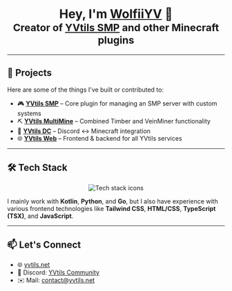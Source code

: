 <h1 align="center">
  Hey, I'm <a href="https://yvtils.net" target="_blank">WolfiiYV</a> 🐺<br>
  <sub>Creator of <a href="https://yvtils.net/yvtils/smp" target="_blank">YVtils SMP</a> and other Minecraft plugins</sub>
</h1>

---

## 🚧 Projects

Here are some of the things I've built or contributed to:

- 🎮 [**YVtils SMP**](https://yvtils.net/yvtils/smp) – Core plugin for managing an SMP server with custom systems
- ⛏️ [**YVtils MultiMine**](https://yvtils.net/yvtils/mm) – Combined Timber and VeinMiner functionality
- 🔗 [**YVtils DC**](https://yvtils.net/yvtils/dc) – Discord ↔ Minecraft integration
- 🌐 [**YVtils Web**](https://yvtils.net) – Frontend & backend for all YVtils services

---

## 🛠️ Tech Stack

<div align="center">
  <img src="https://skillicons.dev/icons?i=kotlin,python,go,java,html,css,tailwind,react,js" alt="Tech stack icons" />
</div>

I mainly work with **Kotlin**, **Python**, and **Go**, but I also have experience with various frontend technologies like **Tailwind CSS**, **HTML/CSS**, **TypeScript (TSX)**, and **JavaScript**.

---

## 📫 Let's Connect

- 🌐 [yvtils.net](https://yvtils.net)
- 💬 Discord: [YVtils Community](https://yvtils.net/discord)
- ✉️ Mail: [contact@yvtils.net](mailto:contact@yvtils.net)
